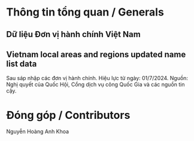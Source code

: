 # Thông tin tổng quan / Generals

## Dữ liệu Đơn vị hành chính Việt Nam
## Vietnam local areas and regions updated name list data
Sau sáp nhập các đơn vị hành chính.
Hiệu lực từ ngày: 01/7/2024.
Nguồn: Nghị quyết của Quốc Hội, Cổng dịch vụ công Quốc Gia và các nguồn tin cậy.

# Đóng góp / Contributors
Nguyễn Hoàng Anh Khoa

